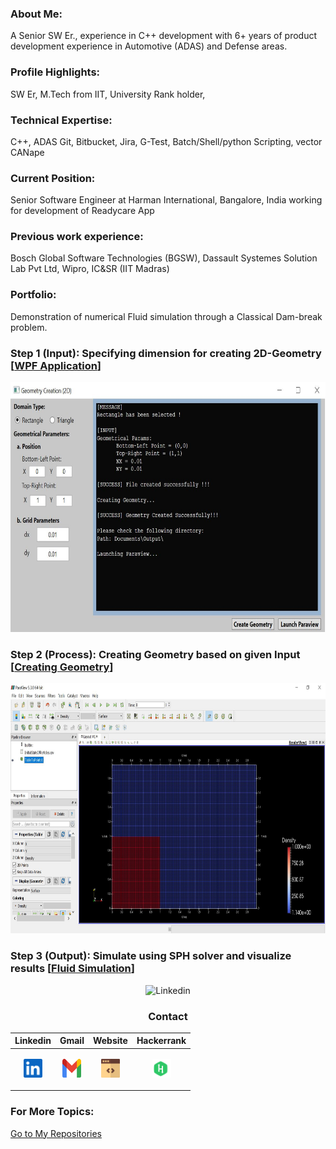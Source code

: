 ### About Me:
A Senior SW Er., experience in C++ development with 6+ years of product development experience in Automotive (ADAS) and Defense areas.

### Profile Highlights:
SW Er, M.Tech from IIT, University Rank holder, 

### Technical Expertise:
C++, ADAS Git, Bitbucket, Jira, G-Test, Batch/Shell/python Scripting, vector CANape

### Current Position:
Senior Software Engineer at Harman International, Bangalore, India working for development of Readycare App

### Previous work experience:
Bosch Global Software Technologies (BGSW), Dassault Systemes Solution Lab Pvt Ltd, Wipro, IC&SR (IIT Madras)

### Portfolio:
Demonstration of numerical Fluid simulation through a Classical Dam-break problem.

### Step 1 (Input): Specifying dimension for creating 2D-Geometry [[WPF Application](https://github.com/Yogesh17IITM/WPF-Application)]
<div align="center">
  <p align="center" ><a title="WPF_Application"><img src="./svgs/WPFAppDesign.jpeg" alt="Linkedin" width="600px" height="400px"></a> 
</div>

### Step 2 (Process): Creating Geometry based on given Input [[Creating Geometry](https://github.com/Yogesh17IITM/CreatingInterfaceGitHub)]
<div align="center">
  <p align="center" ><a title="Paraview"><img src="./svgs/LaunchingParaview.jpeg" alt="Linkedin" width="600px" height="400px"></a> 
</div>

### Step 3 (Output): Simulate using SPH solver and visualize results [[Fluid Simulation](https://github.com/Yogesh17IITM/Smoothed-Particle-Hydrodynamics)]
<div align="center">
  <p align="center" ><a title="Linkedin"><img src="./svgs/Dam-Break.gif" alt="Linkedin" width="600px" height="400px"></a> 
</div>

<div align="center">
  
### Contact
  
| **Linkedin** | **Gmail** | **Website** | **Hackerrank** |
|:-:|:-:|:-:|:-:|
| <p align="center" ><a href="https://www.linkedin.com/in/yogeshwaranr1721992/" title="Linkedin"><img src="./svgs/linkedin.svg" alt="Linkedin" width="30px" height="30px"></a> </p>  |  <p align="center" ><a href="mailto: yogeshwaranrubin@gmail.com" title="Gmail"><img src="./svgs/gmail.svg" alt="Gmail" width="30px" height="30px"></a> </p>  | <p align="center" ><a href="https://yogesh17iitm.github.io/CreatingInterfaceGitHub/" title="Website"><img src="./svgs/website.svg" alt="Website" width="30px" height="30px"></a> </p>  | <p align="center" ><a href="https://www.hackerrank.com/yogeshwaranrubin?hr_r=1" title="Hackerrank"><img src="./svgs/hackerrank.svg" alt="Website" width="30px" height="30px"></a> </p> |
  
</div>

### For More Topics:
[Go to My Repositories](https://github.com/Yogesh17IITM?tab=repositories)

